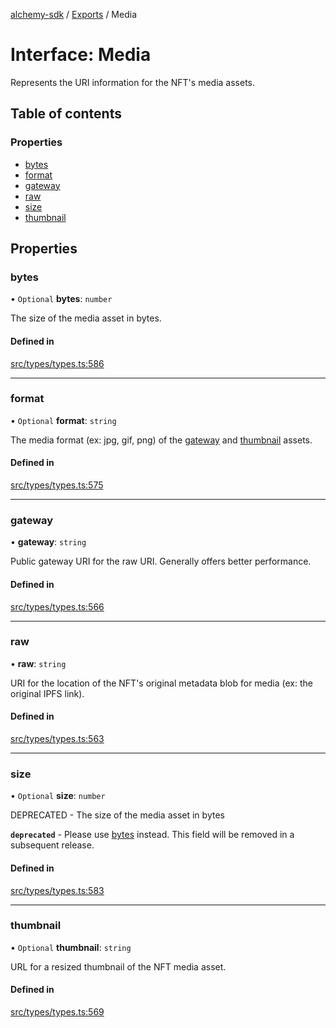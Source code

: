 [alchemy-sdk](../README.md) / [Exports](../modules.md) / Media

# Interface: Media

Represents the URI information for the NFT's media assets.

## Table of contents

### Properties

- [bytes](Media.md#bytes)
- [format](Media.md#format)
- [gateway](Media.md#gateway)
- [raw](Media.md#raw)
- [size](Media.md#size)
- [thumbnail](Media.md#thumbnail)

## Properties

### bytes

• `Optional` **bytes**: `number`

The size of the media asset in bytes.

#### Defined in

[src/types/types.ts:586](https://github.com/alchemyplatform/alchemy-sdk-js/blob/5992f68/src/types/types.ts#L586)

___

### format

• `Optional` **format**: `string`

The media format (ex: jpg, gif, png) of the [gateway](Media.md#gateway) and
[thumbnail](Media.md#thumbnail) assets.

#### Defined in

[src/types/types.ts:575](https://github.com/alchemyplatform/alchemy-sdk-js/blob/5992f68/src/types/types.ts#L575)

___

### gateway

• **gateway**: `string`

Public gateway URI for the raw URI. Generally offers better performance.

#### Defined in

[src/types/types.ts:566](https://github.com/alchemyplatform/alchemy-sdk-js/blob/5992f68/src/types/types.ts#L566)

___

### raw

• **raw**: `string`

URI for the location of the NFT's original metadata blob for media (ex: the
original IPFS link).

#### Defined in

[src/types/types.ts:563](https://github.com/alchemyplatform/alchemy-sdk-js/blob/5992f68/src/types/types.ts#L563)

___

### size

• `Optional` **size**: `number`

DEPRECATED - The size of the media asset in bytes

**`deprecated`** - Please use [bytes](Media.md#bytes) instead. This field will be removed
  in a subsequent release.

#### Defined in

[src/types/types.ts:583](https://github.com/alchemyplatform/alchemy-sdk-js/blob/5992f68/src/types/types.ts#L583)

___

### thumbnail

• `Optional` **thumbnail**: `string`

URL for a resized thumbnail of the NFT media asset.

#### Defined in

[src/types/types.ts:569](https://github.com/alchemyplatform/alchemy-sdk-js/blob/5992f68/src/types/types.ts#L569)
